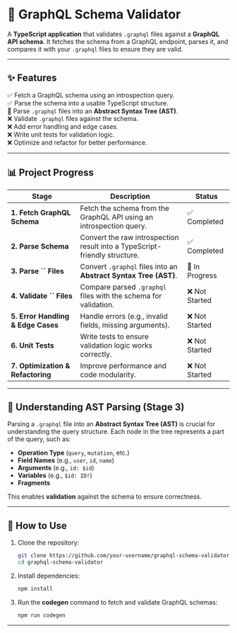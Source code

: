 # 🚀 GraphQL Schema Validator

A **TypeScript application** that validates `.graphql` files against a **GraphQL API schema**. It fetches the schema from a GraphQL endpoint, parses it, and compares it with your `.graphql` files to ensure they are valid.

---

## ✨ Features

✅ Fetch a GraphQL schema using an introspection query.\
✅ Parse the schema into a usable TypeScript structure.\
🚧 Parse `.graphql` files into an **Abstract Syntax Tree (AST)**.\
❌ Validate `.graphql` files against the schema.\
❌ Add error handling and edge cases.\
❌ Write unit tests for validation logic.\
❌ Optimize and refactor for better performance.

---

## 📊 Project Progress

| Stage                              | Description                                                                | Status         |
| ---------------------------------- | -------------------------------------------------------------------------- | -------------- |
| **1. Fetch GraphQL Schema**        | Fetch the schema from the GraphQL API using an introspection query.        | ✅ Completed   |
| **2. Parse Schema**                | Convert the raw introspection result into a TypeScript-friendly structure. | ✅ Completed   |
| **3. Parse **``** Files**          | Convert `.graphql` files into an **Abstract Syntax Tree (AST)**.           | 🚧 In Progress |
| **4. Validate **``** Files**       | Compare parsed `.graphql` files with the schema for validation.            | ❌ Not Started |
| **5. Error Handling & Edge Cases** | Handle errors (e.g., invalid fields, missing arguments).                   | ❌ Not Started |
| **6. Unit Tests**                  | Write tests to ensure validation logic works correctly.                    | ❌ Not Started |
| **7. Optimization & Refactoring**  | Improve performance and code modularity.                                   | ❌ Not Started |

---

## 📝 Understanding AST Parsing (Stage 3)

Parsing a `.graphql` file into an **Abstract Syntax Tree (AST)** is crucial for understanding the query structure. Each node in the tree represents a part of the query, such as:

- **Operation Type** (`query`, `mutation`, etc.)
- **Field Names** (e.g., `user`, `id`, `name`)
- **Arguments** (e.g., `id: $id`)
- **Variables** (e.g., `$id: ID!`)
- **Fragments**

This enables **validation** against the schema to ensure correctness.

---

## 🚀 How to Use

1. Clone the repository:

   ```sh
   git clone https://github.com/your-username/graphql-schema-validator.git
   cd graphql-schema-validator
   ```

2. Install dependencies:

   ```sh
   npm install
   ```

3. Run the **codegen** command to fetch and validate GraphQL schemas:

   ```sh
   npm run codegen
   ```

---
